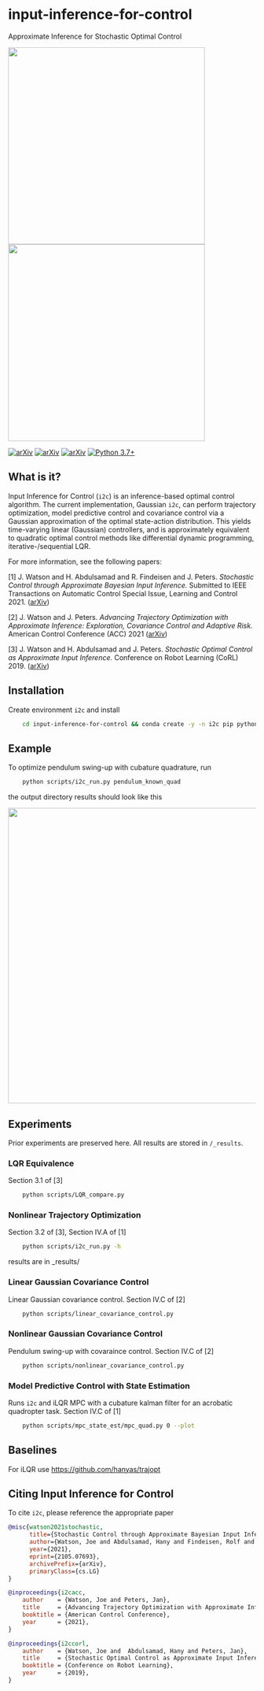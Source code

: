 # input-inference-for-control
Approximate Inference for Stochastic Optimal Control

[comment]: <> (![Trajectory Optimization]&#40;assets/dcp_10s.gif&#41;)

[comment]: <> (![Covariance Control]&#40;assets/p_cc_10s.gif&#41;)
<img src="https://github.com/JoeMWatson/input-inference-for-control-private/blob/master/assets/dcp_10s.gif" width="400"/>
<img src="https://github.com/JoeMWatson/input-inference-for-control-private/blob/master/assets/p_cc_10s.gif" width="400"/>

[![arXiv](https://img.shields.io/badge/stat.ML-arXiv%3A2006.08437-B31B1B.svg)](https://arxiv.org/abs/1910.03003)
[![arXiv](https://img.shields.io/badge/stat.ML-arXiv%3A2006.08437-B31B1B.svg)](https://arxiv.org/abs/2103.06319)
[![arXiv](https://img.shields.io/badge/stat.ML-arXiv%3A2006.08437-B31B1B.svg)](https://arxiv.org/abs/2105.07693)
[![Python 3.7+](https://img.shields.io/badge/python-3.7+-blue.svg)](https://www.python.org/downloads/release/python-376/)

[comment]: <> ([![Pytorch 1.3]&#40;https://img.shields.io/badge/pytorch-1.3.1-blue.svg&#41;]&#40;https://pytorch.org/&#41;)

[comment]: <> ([![License: MIT]&#40;https://img.shields.io/badge/License-MIT-yellow.svg&#41;]&#40;https://github.com/cambridge-mlg/arch_uncert/blob/master/LICENSE&#41;)

What is it?
-----------
Input Inference for Control (`i2c`) is an inference-based optimal control algorithm. 
The current implementation, Gaussian `i2c`, can perform trajectory optimization, model predictive control and covariance control via a Gaussian approximation of the optimal state-action distribution. This yields time-varying linear (Gaussian) controllers, and is approximately equivalent to quadratic optimal control methods like differential dynamic programming, iterative-/sequential LQR.

For more information, see the following papers:

[1] J. Watson and H. Abdulsamad and R. Findeisen and J. Peters. *Stochastic Control through Approximate Bayesian Input Inference.* Submitted to IEEE Transactions on Automatic Control Special Issue, Learning and Control 2021. ([arXiv](https://arxiv.org/abs/2105.07693))

[2] J. Watson and J. Peters. *Advancing Trajectory Optimization with Approximate Inference: Exploration, Covariance Control and Adaptive Risk.* American Control Conference (ACC) 2021 ([arXiv](https://arxiv.org/abs/2103.06319))

[3] J. Watson and H. Abdulsamad and J. Peters. *Stochastic Optimal Control as Approximate Input Inference.* Conference on Robot Learning (CoRL) 2019. ([arXiv](https://arxiv.org/abs/1910.03003))

Installation
-----------
Create environment `i2c` and install
```bash
    cd input-inference-for-control && conda create -y -n i2c pip python=3.7 && conda activate i2c && pip3 install -r requirements.txt && pip install -e .
```

Example
--------
To optimize pendulum swing-up with cubature quadrature, run
```bash
    python scripts/i2c_run.py pendulum_known_quad
```
the output directory results should look like this

<img src="https://github.com/JoeMWatson/input-inference-for-control-private/blob/master/assets/pendulum_msg_iter_0_199.png" width="600"/>


Experiments
-----------
Prior experiments are preserved here. All results are stored in `/_results`.

### LQR Equivalence
Section 3.1 of [3]
```bash
    python scripts/LQR_compare.py
```

### Nonlinear Trajectory Optimization
Section 3.2 of [3], Section IV.A of [1]
```bash
    python scripts/i2c_run.py -h
```
results are in _results/


### Linear Gaussian Covariance Control
Linear Gaussian covariance control.
Section IV.C of [2]
```bash
    python scripts/linear_covariance_control.py
```

### Nonlinear Gaussian Covariance Control
Pendulum swing-up with covaraince control.
Section IV.C of [2]
```bash
    python scripts/nonlinear_covariance_control.py
```

### Model Predictive Control with State Estimation
Runs `i2c` and iLQR MPC with a cubature kalman filter for an acrobatic quadropter task.
Section IV.C of [1]
```bash
    python scripts/mpc_state_est/mpc_quad.py 0 --plot
```

Baselines
---------
For iLQR use https://github.com/hanyas/trajopt 

Citing Input Inference for Control
----------------------------------
To cite `i2c`, please reference the appropriate paper
```BibTeX
@misc{watson2021stochastic,
      title={Stochastic Control through Approximate Bayesian Input Inference}, 
      author={Watson, Joe and Abdulsamad, Hany and Findeisen, Rolf and Peters, Jan},
      year={2021},
      eprint={2105.07693},
      archivePrefix={arXiv},
      primaryClass={cs.LG}
}
```
```BibTeX
@inproceedings{i2cacc,
	author    = {Watson, Joe and Peters, Jan},
	title     = {Advancing Trajectory Optimization with Approximate Inference: Exploration, Covariance Control and Adaptive Risk},
	booktitle = {American Control Conference},
	year      = {2021},
}
```
```BibTeX
@inproceedings{i2ccorl,
	author    = {Watson, Joe and  Abdulsamad, Hany and Peters, Jan},
	title     = {Stochastic Optimal Control as Approximate Input Inference},
	booktitle = {Conference on Robot Learning},
	year      = {2019},
}
```
